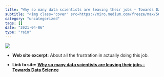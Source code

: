 ```yaml
---
title: "Why so many data scientists are leaving their jobs – Towards Data Science"
subtitle: "<img class='cover' src=https://miro.medium.com/freeze/max/560/0*nsgXxd0kwN3qT2ks.gif>"
category: "uncategorized"
tags: []
date: "2021-04-06"
type: "rain"
---
```

<img class="cover" src=https://miro.medium.com/freeze/max/560/0*nsgXxd0kwN3qT2ks.gif>



* **Web site excerpt:** About all the frustration in actually doing this job.

* **Link to site:** **[Why so many data scientists are leaving their jobs – Towards Data Science](https://towardsdatascience.com/why-so-many-data-scientists-are-leaving-their-jobs-a1f0329d7ea4?source=userActivityShare-d383785221d0-1523622329)**